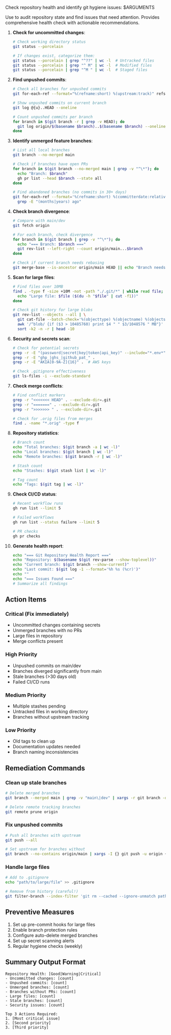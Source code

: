 Check repository health and identify git hygiene issues: $ARGUMENTS

Use to audit repository state and find issues that need attention. Provides comprehensive health check with actionable recommendations.

1. **Check for uncommitted changes**:
   ```bash
   # Check working directory status
   git status --porcelain

   # If changes exist, categorize them:
   git status --porcelain | grep "^??" | wc -l  # Untracked files
   git status --porcelain | grep "^ M" | wc -l  # Modified files
   git status --porcelain | grep "^M " | wc -l  # Staged files
   ```

2. **Find unpushed commits**:
   ```bash
   # Check all branches for unpushed commits
   git for-each-ref --format="%(refname:short) %(upstream:track)" refs/heads | grep "\["

   # Show unpushed commits on current branch
   git log @{u}..HEAD --oneline

   # Count unpushed commits per branch
   for branch in $(git branch -r | grep -v HEAD); do
     git log origin/$(basename $branch)..$(basename $branch) --oneline 2>/dev/null | wc -l
   done
   ```

3. **Identify unmerged feature branches**:
   ```bash
   # List all local branches
   git branch --no-merged main

   # Check if branches have open PRs
   for branch in $(git branch --no-merged main | grep -v "^\*"); do
     echo "Branch: $branch"
     gh pr list --head $branch --state all
   done

   # Find abandoned branches (no commits in 30+ days)
   git for-each-ref --format='%(refname:short) %(committerdate:relative)' refs/heads | \
     grep -E "(months|years) ago"
   ```

4. **Check branch divergence**:
   ```bash
   # Compare with main/dev
   git fetch origin

   # For each branch, check divergence
   for branch in $(git branch | grep -v "^\*"); do
     echo "=== Branch: $branch ==="
     git rev-list --left-right --count origin/main...$branch
   done

   # Check if current branch needs rebasing
   git merge-base --is-ancestor origin/main HEAD || echo "Branch needs rebase!"
   ```

5. **Scan for large files**:
   ```bash
   # Find files over 10MB
   find . -type f -size +10M -not -path "./.git/*" | while read file; do
     echo "Large file: $file ($(du -h "$file" | cut -f1))"
   done

   # Check git history for large blobs
   git rev-list --objects --all | \
     git cat-file --batch-check='%(objecttype) %(objectname) %(objectsize) %(rest)' | \
     awk '/^blob/ {if ($3 > 10485760) print $4 " " $3/1048576 " MB"}' | \
     sort -k2 -n -r | head -10
   ```

6. **Security and secrets scan**:
   ```bash
   # Check for potential secrets
   grep -r -E "(password|secret|key|token|api_key)" --include="*.env*" .
   grep -r -E "ghp_|ghs_|github_pat_" .
   grep -r -E "AKIA[0-9A-Z]{16}" .  # AWS keys

   # Check .gitignore effectiveness
   git ls-files -i --exclude-standard
   ```

7. **Check merge conflicts**:
   ```bash
   # Find conflict markers
   grep -r "<<<<<<< HEAD" . --exclude-dir=.git
   grep -r "=======" . --exclude-dir=.git  
   grep -r ">>>>>>> " . --exclude-dir=.git

   # Check for .orig files from merges
   find . -name "*.orig" -type f
   ```

8. **Repository statistics**:
   ```bash
   # Branch count
   echo "Total branches: $(git branch -a | wc -l)"
   echo "Local branches: $(git branch | wc -l)"
   echo "Remote branches: $(git branch -r | wc -l)"

   # Stash count
   echo "Stashes: $(git stash list | wc -l)"

   # Tag count
   echo "Tags: $(git tag | wc -l)"
   ```

9. **Check CI/CD status**:
   ```bash
   # Recent workflow runs
   gh run list --limit 5

   # Failed workflows
   gh run list --status failure --limit 5

   # PR checks
   gh pr checks
   ```

10. **Generate health report**:
    ```bash
    echo "=== Git Repository Health Report ==="
    echo "Repository: $(basename $(git rev-parse --show-toplevel))"
    echo "Current branch: $(git branch --show-current)"
    echo "Last commit: $(git log -1 --format='%h %s (%cr)')"
    echo ""
    echo "=== Issues Found ==="
    # Summarize all findings
    ```

## Action Items

### Critical (Fix immediately)
- Uncommitted changes containing secrets
- Unmerged branches with no PRs
- Large files in repository
- Merge conflicts present

### High Priority
- Unpushed commits on main/dev
- Branches diverged significantly from main
- Stale branches (>30 days old)
- Failed CI/CD runs

### Medium Priority  
- Multiple stashes pending
- Untracked files in working directory
- Branches without upstream tracking

### Low Priority
- Old tags to clean up
- Documentation updates needed
- Branch naming inconsistencies

## Remediation Commands

### Clean up stale branches
```bash
# Delete merged branches
git branch --merged main | grep -v "main\|dev" | xargs -r git branch -d

# Delete remote tracking branches
git remote prune origin
```

### Fix unpushed commits
```bash
# Push all branches with upstream
git push --all

# Set upstream for branches without
git branch --no-contains origin/main | xargs -I {} git push -u origin {}
```

### Handle large files
```bash
# Add to .gitignore
echo "path/to/large/file" >> .gitignore

# Remove from history (careful!)
git filter-branch --index-filter 'git rm --cached --ignore-unmatch path/to/large/file' HEAD
```

## Preventive Measures
1. Set up pre-commit hooks for large files
2. Enable branch protection rules
3. Configure auto-delete merged branches
4. Set up secret scanning alerts
5. Regular hygiene checks (weekly)

## Summary Output Format
```
Repository Health: [Good|Warning|Critical]
- Uncommitted changes: [count]
- Unpushed commits: [count]
- Unmerged branches: [count]
- Branches without PRs: [count]
- Large files: [count]
- Stale branches: [count]
- Security issues: [count]

Top 3 Actions Required:
1. [Most critical issue]
2. [Second priority]
3. [Third priority]
```
